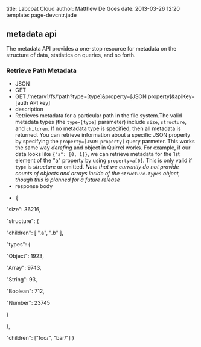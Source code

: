 title: Labcoat Cloud
author: Matthew De Goes
date: 2013-03-26 12:20
template: page-devcntr.jade

## metadata api

The metadata API provides a one-stop resource for metadata on the structure of data, statistics on queries, and so forth.

### Retrieve Path Metadata

  * JSON
  * GET
  * GET /meta/v1/fs/<span class="tool-tip-path">'path</span>?type=[type]&amp;property=[JSON property]&amp;apiKey=<span class="tool-tip-apikey">[auth API key]</span></dd>
  * description
  * Retrieves metadata for a particular path in the file system.The valid metadata types (the `type=[type]` parameter) include `size`, `structure`, and `children`. If no metadata type is specified, then all metadata is returned. You can retrieve information about a specific JSON property by specifying the `property=[JSON property]` query parmeter. This works the same way _derefing_ and object in Quirrel works. For example, if our data looks like `{"a": [0, 1]}`, we can retrieve metadata for the 1st element of the "a" property by using `property=a[0]`. This is only valid if `type` is _structure_ or omitted. _Note that we currently do not provide counts of objects and arrays inside of the `structure.types` object, though this is planned for a future release_
  * response body
  * <pre>{
"size": 36216,

"structure": {

"children": [ ".a", ".b" ],

"types": {

"Object": 1923,

"Array": 9743,

"String": 93,

"Boolean": 712,

"Number": 23745

}

},

"children": ["foo/", "bar/"]
}</pre>